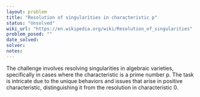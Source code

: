 ```yaml
---
layout: problem
title: "Resolution of singularities in characteristic p"
status: "Unsolved"
wiki_url: "https://en.wikipedia.org/wiki/Resolution_of_singularities"
problem_posed: ""
date_solved:
solver:
notes:
---
```

The challenge involves resolving singularities in algebraic varieties, specifically in cases where the characteristic is a prime number p. The task is intricate due to the unique behaviors and issues that arise in positive characteristic, distinguishing it from the resolution in characteristic 0.